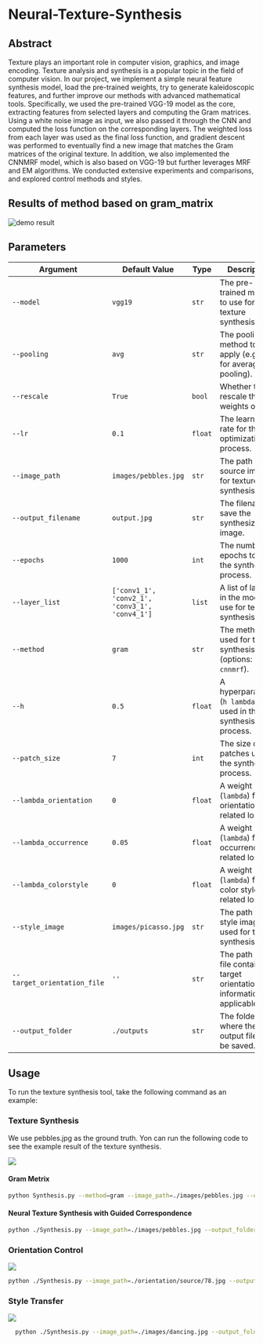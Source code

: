 # Neural-Texture-Synthesis
## Abstract
Texture plays an important role in computer vision, graphics, and image encoding. Texture analysis and synthesis is a popular topic in the field of computer vision. In our project, we implement a simple neural feature synthesis model, load the pre-trained weights, try to generate kaleidoscopic features, and further improve our methods with advanced mathematical tools. Specifically, we used the pre-trained VGG-19 model as the core, extracting features from selected layers and computing the Gram matrices. Using a white noise image as input, we also passed it through the CNN and computed the loss function on the corresponding layers. The weighted loss from each layer was used as the final loss function, and gradient descent was performed to eventually find a new image that matches the Gram matrices of the original texture. In addition, we also implemented the CNNMRF model, which is also based on VGG-19 but further leverages MRF and EM algorithms. We conducted extensive experiments and comparisons, and explored control methods and styles.

## Results of method based on gram_matrix
![demo result](images/gram_results.jpg)

## Parameters

| Argument                  | Default Value                     | Type     | Description                                                                 |
|---------------------------|-----------------------------------|----------|-----------------------------------------------------------------------------|
| `--model`                 | `vgg19`                           | `str`    | The pre-trained model to use for texture synthesis.                         |
| `--pooling`               | `avg`                             | `str`    | The pooling method to apply (e.g., `avg` for average pooling).              |
| `--rescale`               | `True`                            | `bool`   | Whether to rescale the weights or not.                                      |
| `--lr`                    | `0.1`                             | `float`  | The learning rate for the optimization process.                             |
| `--image_path`            | `images/pebbles.jpg`              | `str`    | The path to the source image for texture synthesis.                         |
| `--output_filename`       | `output.jpg`                      | `str`    | The filename to save the synthesized image.                                 |
| `--epochs`                | `1000`                            | `int`    | The number of epochs to run the synthesis process.                          |
| `--layer_list`            | `['conv1_1', 'conv2_1', 'conv3_1', 'conv4_1']` | `list`  | A list of layers in the model to use for texture synthesis.                 |
| `--method`                | `gram`                            | `str`    | The method used for texture synthesis (options: `gram`, `cnnmrf`).          |
| `--h`                     | `0.5`                             | `float`  | A hyperparameter (`h lambdas`) used in the synthesis process.               |
| `--patch_size`            | `7`                               | `int`    | The size of the patches used in the synthesis process.                      |
| `--lambda_orientation`    | `0`                               | `float`  | A weight (`lambda`) for orientation-related loss.                           |
| `--lambda_occurrence`     | `0.05`                            | `float`  | A weight (`lambda`) for occurrence-related loss.                            |
| `--lambda_colorstyle`     | `0`                               | `float`  | A weight (`lambda`) for color style-related loss.                           |
| `--style_image`           | `images/picasso.jpg`              | `str`    | The path to the style image used for texture synthesis.                     |
| `--target_orientation_file` | `''`                             | `str`    | The path to a file containing target orientation information (if applicable).|
| `--output_folder`         | `./outputs`                       | `str`    | The folder where the output files will be saved.                            |
## Usage

To run the texture synthesis tool, take the following command as an example:

### Texture Synthesis

We use pebbles.jpg as the ground truth. Yon can run the following code to see the example result of the texture synthesis.

![](images/compare.png)

#### Gram Metrix

```bash
python Synthesis.py --method=gram --image_path=./images/pebbles.jpg --output_folder=./outputs --output_filename=output_pebbles_gram.jpg --epochs=1000 --layer_list conv1_1 conv2_1 conv3_1 conv4_1
```
#### Neural Texture Synthesis with Guided Correspondence

```bash
python ./Synthesis.py --image_path=./images/pebbles.jpg --output_folder=./outputs --output_filename=output_pebbles_cnnmrf.jpg --epochs=1000 --method=cnnmrf 
```
### Orientation Control

![](images/orientation.jpg)

```bash
python ./Synthesis.py --image_path=./orientation/source/78.jpg --output_folder=./outputs --output_filename=78_1.jpg --epochs=1000 --method=cnnmrf --lambda_orientation=5 --target_orientation_file=orientation/target/target_orient-1.npy
```

### Style Transfer

![](images/style.jpg)

```bash
  python ./Synthesis.py --image_path=./images/dancing.jpg --output_folder=./outputs --output_filename=output_dancing_picasso.jpg --epochs=1000 --method=cnnmrf --style_image=./images/picasso.jpg --lambda_colorstyle=5
```
